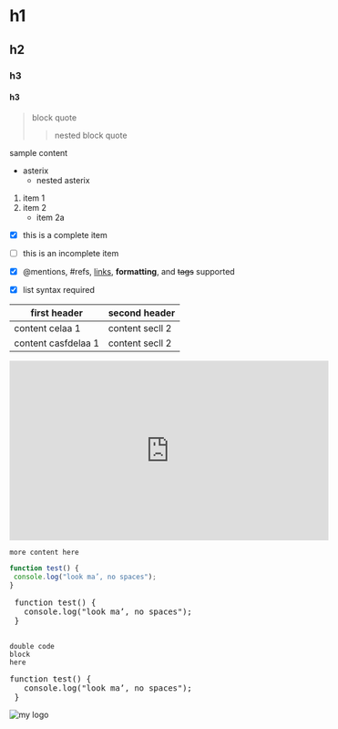 # h1
## h2
### h3
#### h3
> block quote
> > nested block quote

sample content
* asterix
  * nested asterix
1. item 1
2. item 2
   * item 2a
- [x] this is a complete item
- [ ] this is an incomplete item
- [x] @mentions, #refs, [links](),
**formatting**, and <del>tags</del>
supported
- [x] list syntax required  


first header | second header
-------------|-------------
content celaa 1| content secll 2
content casfdelaa 1| content secll 2
<iframe width="560" height="315" src="https://www.youtube.com/embed/2CYDgcE13PY" frameborder="0" allowfullscreen></iframe>

```
more content here
```
```javascript
function test() {
 console.log("look ma’, no spaces");
}
```
 <pre class="brush: bash;">
 function test() {
   console.log("look ma’, no spaces");
 }
 </pre>

```
double code
block 
here
```

 <pre class="brush: bash;">function test() {
   console.log("look ma’, no spaces");
 }</pre>

![my logo](https://s3.us-east-2.amazonaws.com/terminal-training/public/tt-full-logo-blue-black.png)
